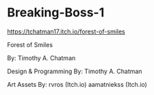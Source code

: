 # Breaking-Boss-1
https://tchatman17.itch.io/forest-of-smiles

Forest of Smiles 

By: Timothy A. Chatman

Design & Programming By:
 Timothy A. Chatman

Art Assets By: 
rvros (Itch.io)
aamatniekss (Itch.io)
